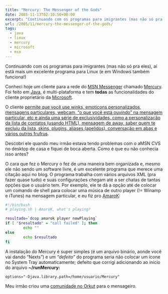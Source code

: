 ```yaml
---
title: "Mercury: The Messenger of the Gods"
date: 2005-11-13T02:10:50+00:00
excerpt: "Continuando com os programas para imigrantes (mas não só pra eles), aí está mais um excelente programa para Linux (e em Windows também funciona!): Mercury."
url: /2005/11/mercury-the-messenger-of-the-gods/
tags:
  - java
  - linux
  - mercury
  - microsoft
  - msn
---
```


Continuando com os programas para imigrantes (mas não só pra eles), aí está mais um excelente programa para Linux (e em Windows também funciona!)

Conheci hoje um cliente para a rede do [MSN Messenger][1] chamado [Mercury][2]. Foi feito em [Java][3], é multi-plataforma e tem **todas** as funcionalidades do cliente proprietário da [Microsoft][4].

O cliente [permite que você use winks, emoticons personalizados, mensagens particulares, webcam, “o que você está ouvindo” na mensagem particular, etc e ainda uma série de exclusividades, como a personalização da lista de contatos (usando HTML), mensagem de away, saber quem te excluiu da lista, skins, plugins, aliases (apelidos), conversação em abas e vários outros frufrus][5].

Descobri ele quando meu irmão estava tendo problemas com o aMSN CVS no desktop de casa e fiquei de boca aberta. Como é que eu não conhecia isso antes?

O cara que fez o Mercury o fez de uma maneira bem organizada e, mesmo ele não sendo um software livre, é um excelente programa que merece uma citação aqui no blog. O programa trabalha com vários arquivos XML (pra fazer quase tudo) e suas configurações chegam até a ser chatas de tantas opções que o usuário tem. Por exemplo, ele te dá a opção até de colocar um comando de shell para colocar uma música de outro player (!= Winamp e iTunes) na mensagem particular, e eu fiz pro [AmaroK][6]:

```bash
#!/bin/bash
# playing.sh | AmaroK, what's playing?

resultado=`dcop amarok player nowPlaying`
if [ "$resultado" = "call failed" ]; then
        echo ""
else
        echo $resultado
fi
```

A instalação do Mercury é super simples (é um arquivo binário, aonde você vai dando “Nexts”) e um _“defeito”_ do programa seria não colocar um ícone no System Tray automaticamente; defeito que corrigi adicionando ao início do arquivo **~/runMercury:**

```
options="-Djava.library.path=/home/usuario/Mercury"
```

Meu irmão criou uma [comunidade no Orkut][7] para o mensageiro.

[1]: http://messenger.msn.com
[2]: http://www.mercury.to
[3]: http://java.sun.com
[4]: http://www.microsoft.com
[5]: http://www.mercury.to/index.php?sub=WhatIsMercury
[6]: http://amarok.kde.org
[7]: http://www.orkut.com/Community.aspx?cmm=6447843
